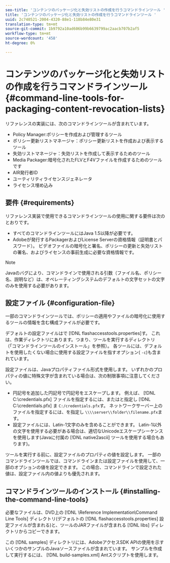 ```yaml
---
seo-title: 'コンテンツのパッケージ化と失効リストの作成を行うコマンドラインツール '
title: 'コンテンツのパッケージ化と失効リストの作成を行うコマンドラインツール '
uuid: 2c740521-2004-4320-88e1-118b84e80e31
translation-type: tm+mt
source-git-commit: 1b9792a10ad606b99b6639799ac2aacb707b2af5
workflow-type: tm+mt
source-wordcount: '458'
ht-degree: 0%

---
```



# コンテンツのパッケージ化と失効リストの作成を行うコマンドラインツール {#command-line-tools-for-packaging-content-revocation-lists}

リファレンスの実装には、次のコマンドラインツールが含まれています。

* Policy Manager:ポリシーを作成および管理するツール
* ポリシー更新リストマネージャ：ポリシー更新リストを作成および表示するツール
* 失効リストマネージャ：失効リストを作成して表示するためのツール
* Media Packager:暗号化されたFLVとF4Vファイルを作成するためのツールです
* AIR発行者ID
* ユーティリティライセンスジェネレータ
* ライセンス埋め込み

## 要件 {#requirements}

リファレンス実装で使用できるコマンドラインツールの使用に関する要件は次のとおりです。

* すべてのコマンドラインツールにはJava 1.5以降が必要です。
* Adobeが発行するPackagerおよびLicense Serverの資格情報（証明書とパスワード）。 ビデオファイルの暗号化と署名、ポリシーの更新と失効リストの署名、およびライセンスの事前生成に必要な資格情報です。

>[!NOTE]
>
>Javaのバグにより、コマンドラインで使用される引数（ファイル名、ポリシー名、説明など）は、オペレーティングシステムのデフォルトの文字セットの文字のみを使用する必要があります。

## 設定ファイル {#configuration-file}

一部のコマンドラインツールでは、ポリシーの適用やファイルの暗号化に使用するツールの情報を含む構成ファイルが必要です。

デフォルトの設定ファイルはで [!DNL flashaccesstools.properties]す。 これは、作業ディレクトリにあります。つまり、ツールを実行するディレクトリ（「コマンドラインツールのインストール」を参照）。 各ツールには、デフォルトを使用したくない場合に使用する設定ファイルを指すオプション( `-c`)も含まれています。

設定ファイルは、Javaプロパティファイル形式を使用します。 いずれかのプロパティの値に特殊文字が含まれている場合は、次の制限事項に注意してください。

* 円記号を追加した円記号で円記号をエスケープします。 例えば、 [!DNL C:\credentials.pfx] ファイルを指定するには、またはと指定し [!DNL C:\\credentials.pfx] ま `C:/credentials.pfx`す。 ネットワークサーバー上のファイルを指定するには、を指定し `\\\\server\\folder\\filename.pfx`ます。
* 設定ファイルには、Latin-1文字のみを含めることができます。 Latin-1以外の文字を使用する必要がある場合は、適切なUnicodeエスケープシーケンスを使用します(Javaに付属の [!DNL native2ascii] ツールを使用する場合もあります)。

ツールを実行する前に、設定ファイルのプロパティの値を設定します。 一部のコマンドラインツールでは、コマンドラインまたは設定ファイルを使用して、一部のオプションの値を設定できます。 この場合、コマンドラインで設定された値は、設定ファイル内の値よりも優先されます。

## コマンドラインツールのインストール  {#installing-the-command-line-tools}

必要なファイルは、DVD上の [!DNL \Reference Implementation\Command Line Tools] ディレクトリ(デフォルトの [!DNL flashaccesstools.properties] 設定ファイルが含まれる)と、ツールのJARファイルが含まれる [!DNL libs] ディレクトリからコピーできます。

この [!DNL samples] ディレクトリには、AdobeアクセスSDK APIの使用を示すいくつかのサンプルのJavaソースファイルが含まれています。 サンプルを作成して実行するには、 [!DNL build-samples.xml] Antスクリプトを使用します。